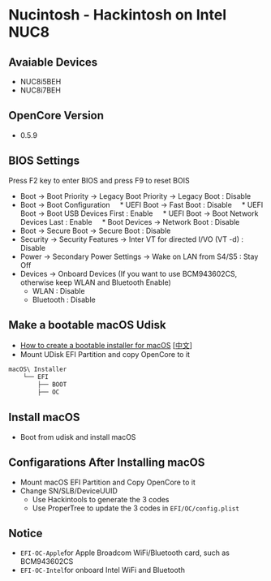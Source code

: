 Nucintosh  - Hackintosh on Intel NUC8
=====================================

## Avaiable Devices

* NUC8i5BEH
* NUC8i7BEH

## OpenCore Version

* 0.5.9

## BIOS Settings

Press F2 key to enter BIOS and press F9 to reset BOIS 

* Boot -> Boot Priority -> Legacy Boot Priority -> Legacy Boot  : Disable
* Boot -> Boot Configuration
    * UEFI Boot -> Fast Boot : Disable
    * UEFI Boot -> Boot USB Devices First  : Enable
    * UEFI Boot -> Boot Network Devices Last  : Enable
    * Boot Devices -> Network Boot : Disable 
* Boot -> Secure Boot -> Secure Boot  : Disable
* Security -> Security Features -> Inter VT for directed I/VO (VT -d)  : Disable
* Power -> Secondary Power Settings -> Wake on LAN from S4/S5  : Stay Off 
* Devices -> Onboard Devices (If you want to use BCM943602CS, otherwise keep WLAN and Bluetooth Enable)
    * WLAN : Disable
    * Bluetooth : Disable

## Make a bootable macOS Udisk

* [How to create a bootable installer for macOS](https://support.apple.com/en-us/HT201372) [[中文](https://support.apple.com/zh-cn/HT208496)]
* Mount UDisk EFI Partition and copy OpenCore to it

```txt
macOS\ Installer
    └── EFI
        ├── BOOT
        ├── OC
```

## Install macOS

* Boot from udisk and install macOS

## Configarations After Installing macOS

* Mount macOS EFI Partition and Copy OpenCore to it
* Change SN/SLB/DeviceUUID
    * Use Hackintools to generate the 3 codes
    * Use ProperTree to update the 3 codes in `EFI/OC/config.plist`

## Notice

* ``EFI-OC-Apple``for Apple Broadcom WiFi/Bluetooth card, such as BCM943602CS
* ``EFI-OC-Intel``for onboard Intel WiFi and Bluetooth
